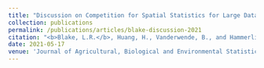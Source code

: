```yaml
---
title: "Discussion on Competition for Spatial Statistics for Large Datasets"
collection: publications
permalink: /publications/articles/blake-discussion-2021
citation: "<b>Blake, L.R.</b>, Huang, H., Vanderwende, B., and Hammerling, D.M.: <i>&quot;Discussion on Competition for Spatial Statistics for Large Datasets&quot;</i>, Journal of Agricultural, Biological and Environmental Statistics, DOI: <a href='https://doi.org/10.1007/s13253-021-00460-4'>https://doi.org/10.1007/s13253-021-00460-4</a>, 2021."
date: 2021-05-17
venue: 'Journal of Agricultural, Biological and Environmental Statistics'
---
```

